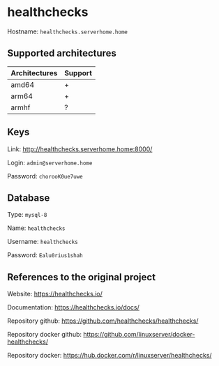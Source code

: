 # healthchecks
Hostname: `healthchecks.serverhome.home`

## Supported architectures
| Architectures | Support |
| :------------ | :------ |
| amd64         | +       |
| arm64         | +       |
| armhf         | ?       |

## Keys
Link: http://healthchecks.serverhome.home:8000/

Login: `admin@serverhome.home`

Password: `chorooK0ue7uwe`

## Database
Type: `mysql-8`

Name: `healthchecks`

Username: `healthchecks`

Password: `Ealu0rius1shah`

## References to the original project
Website: https://healthchecks.io/

Documentation: https://healthchecks.io/docs/

Repository github: https://github.com/healthchecks/healthchecks/

Repository docker github: https://github.com/linuxserver/docker-healthchecks/

Repository docker: https://hub.docker.com/r/linuxserver/healthchecks/
